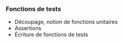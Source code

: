 ### Fonctions de tests

* Découpage, notion de fonctions unitaires
* Assertions
* Écriture de fonctions de tests
